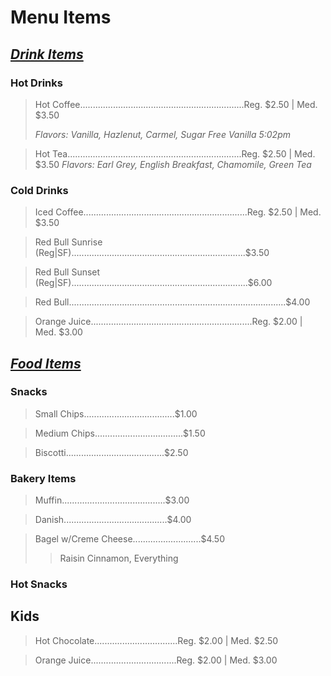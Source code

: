 # Menu Items

<h2><i><u>
Drink Items
</h2></i></u>

### Hot Drinks

> Hot Coffee.................................................................Reg. $2.50 | Med. $3.50
>    
>    *Flavors: Vanilla, Hazlenut, Carmel, Sugar Free Vanilla 5:02pm*

> Hot Tea.....................................................................Reg. $2.50 | Med. $3.50
>    *Flavors: Earl Grey, English Breakfast, Chamomile, Green Tea*

### Cold Drinks

> Iced Coffee.................................................................Reg. $2.50 | Med. $3.50

> Red Bull Sunrise (Reg|SF).....................................................................$3.50

> Red Bull Sunset (Reg|SF)......................................................................$6.00

> Red Bull......................................................................................$4.00

> Orange Juice................................................................Reg. $2.00 | Med. $3.00

<h2><i><u>
Food Items
</h2></i></u>

### Snacks

> Small Chips....................................$1.00

> Medium Chips...................................$1.50

> Biscotti.......................................$2.50

### Bakery Items

> Muffin.........................................$3.00

> Danish.........................................$4.00

> Bagel w/Creme Cheese...........................$4.50
>> Raisin Cinnamon, Everything

### Hot Snacks

## Kids

> Hot Chocolate.................................Reg. $2.00 | Med. $2.50

> Orange Juice..................................Reg. $2.00 | Med. $3.00